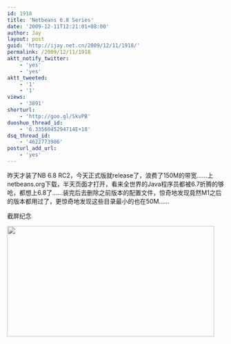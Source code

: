 ```yaml
---
id: 1918
title: 'Netbeans 6.8 Series'
date: '2009-12-11T12:21:01+08:00'
author: Jay
layout: post
guid: 'http://ijay.net.cn/2009/12/11/1918/'
permalink: /2009/12/11/1918
aktt_notify_twitter:
    - 'yes'
    - 'yes'
aktt_tweeted:
    - '1'
    - '1'
views:
    - '3891'
shorturl:
    - 'http://goo.gl/SkvPB'
duoshuo_thread_id:
    - '6.3356045294714E+18'
dsq_thread_id:
    - '4622773986'
posturl_add_url:
    - 'yes'
---
```


昨天才装了NB 6.8 RC2，今天正式版就release了，浪费了150M的带宽……上netbeans.org下载，半天页面才打开，看来全世界的Java程序员都被6.7折腾的够呛，都想上6.8了……装完后去删除之前版本的配置文件，惊奇地发现竟然M1之后的版本都用过了，更惊奇地发现这些目录最小的也在50M……

截屏纪念

<a href="http://jayxu.com/log/wp-content/uploads/2009/12/screen-capture.png"><img class="alignnone size-medium wp-image-1917" title="screen-capture.png" src="http://www.jayxu.com/log/wp-content/uploads/2009/12/screen-capture.png" alt="" width="480" height="256" /></a>